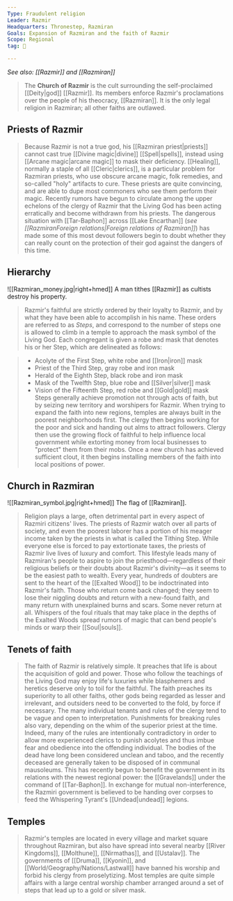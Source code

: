 ```yaml
---
Type: Fraudulent religion
Leader: Razmir
Headquarters: Thronestep, Razmiran
Goals: Expansion of Razmiran and the faith of Razmir
Scope: Regional
tag: 👥

---
```


*See also: [[Razmir]] and [[Razmiran]]*
> The **Church of Razmir** is the cult surrounding the self-proclaimed [[Deity|god]] [[Razmir]]. Its members enforce Razmir's proclamations over the people of his theocracy, [[Razmiran]]. It is the only legal religion in Razmiran; all other faiths are outlawed.



## Priests of Razmir

> Because Razmir is not a true god, his [[Razmiran priest|priests]] cannot cast true [[Divine magic|divine]] [[Spell|spells]], instead using [[Arcane magic|arcane magic]] to mask their deficiency. [[Healing]], normally a staple of all [[Cleric|clerics]], is a particular problem for Razmiran priests, who use obscure arcane magic, folk remedies, and so-called "holy" artifacts to cure. These priests are quite convincing, and are able to dupe most commoners who see them perform their magic.
> Recently rumors have begun to circulate among the upper echelons of the clergy of Razmir that the Living God has been acting erratically and become withdrawn from his priests. The dangerous situation with [[Tar-Baphon]] across [[Lake Encarthan]] (*see [[RazmiranForeign relations|Foreign relations of Razmiran]]*) has made some of this most devout followers begin to doubt whether they can really count on the protection of their god against the dangers of this time.


## Hierarchy

![[Razmiran_money.jpg|right+hmed]] 
 A man tithes [[Razmir]] as cultists destroy his property.
> Razmir's faithful are strictly ordered by their loyalty to Razmir, and by what they have been able to accomplish in his name. These orders are referred to as *Steps*, and correspond to the number of steps one is allowed to climb in a temple to approach the mask symbol of the Living God. Each congregant is given a robe and mask that denotes his or her Step, which are delineated as follows:

> - Acolyte of the First Step, white robe and [[Iron|iron]] mask
> - Priest of the Third Step, gray robe and iron mask
> - Herald of the Eighth Step, black robe and iron mask
> - Mask of the Twelfth Step, blue robe and [[Silver|silver]] mask
> - Vision of the Fifteenth Step, red robe and [[Gold|gold]] mask
> Steps generally achieve promotion not through acts of faith, but by seizing new territory and worshipers for Razmir. When trying to expand the faith into new regions, temples are always built in the poorest neighborhoods first. The clergy then begins working for the poor and sick and handing out alms to attract followers. Clergy then use the growing flock of faithful to help influence local government while extorting money from local businesses to "protect" them from their mobs. Once a new church has achieved sufficient clout, it then begins installing members of the faith into local positions of power.


## Church in Razmiran

![[Razmiran_symbol.jpg|right+hmed]] 
 The flag of [[Razmiran]].
> Religion plays a large, often detrimental part in every aspect of Razmiri citizens' lives. The priests of Razmir watch over all parts of society, and even the poorest laborer has a portion of his meager income taken by the priests in what is called the Tithing Step. While everyone else is forced to pay extortionate taxes, the priests of Razmir live lives of luxury and comfort. This lifestyle leads many of Razmiran's people to aspire to join the priesthood—regardless of their religious beliefs or their doubts about Razmir's divinity—as it seems to be the easiest path to wealth. Every year, hundreds of doubters are sent to the heart of the [[Exalted Wood]] to be indoctrinated into Razmir's faith. Those who return come back changed; they seem to lose their niggling doubts and return with a new-found faith, and many return with unexplained burns and scars. Some never return at all. Whispers of the foul rituals that may take place in the depths of the Exalted Woods spread rumors of magic that can bend people's minds or warp their [[Soul|souls]].


## Tenets of faith

> The faith of Razmir is relatively simple. It preaches that life is about the acquisition of gold and power. Those who follow the teachings of the Living God may enjoy life's luxuries while blasphemers and heretics deserve only to toil for the faithful. The faith preaches its superiority to all other faiths, other gods being regarded as lesser and irrelevant, and outsiders need to be converted to the fold, by force if necessary. The many individual tenants and rules of the clergy tend to be vague and open to interpretation. Punishments for breaking rules also vary, depending on the whim of the superior priest at the time. Indeed, many of the rules are intentionally contradictory in order to allow more experienced clerics to punish acolytes and thus imbue fear and obedience into the offending individual.
> The bodies of the dead have long been considered unclean and taboo, and the recently deceased are generally taken to be disposed of in communal mausoleums. This has recently begun to benefit the government in its relations with the newest regional power: the [[Gravelands]] under the command of [[Tar-Baphon]]. In exchange for mutual non-interference, the Razmiri government is believed to be handing over corpses to feed the Whispering Tyrant's [[Undead|undead]] legions.


## Temples

> Razmir's temples are located in every village and market square throughout Razmiran, but also have spread into several nearby [[River Kingdoms]], [[Molthune]], [[Nirmathas]], and [[Ustalav]]. The governments of [[Druma]], [[Kyonin]], and [[World/Geography/Nations/Lastwall]] have banned his worship and forbid his clergy from proselytizing. Most temples are quite simple affairs with a large central worship chamber arranged around a set of steps that lead up to a gold or silver mask.








